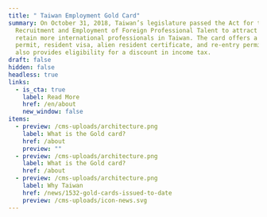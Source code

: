 ```yaml
---
title: " Taiwan Employment Gold Card"
summary: On October 31, 2018, Taiwan’s legislature passed the Act for the
  Recruitment and Employment of Foreign Professional Talent to attract and
  retain more international professionals in Taiwan. The card offers a work
  permit, resident visa, alien resident certificate, and re-entry permit. It
  also provides eligibility for a discount in income tax.
draft: false
hidden: false
headless: true
links:
  - is_cta: true
    label: Read More
    href: /en/about
    new_window: false
items:
  - preview: /cms-uploads/architecture.png
    label: What is the Gold card?
    href: /about
    preview: ""
  - preview: /cms-uploads/architecture.png
    label: What is the Gold card?
    href: /about
  - preview: /cms-uploads/architecture.png
    label: Why Taiwan
    href: /news/1532-gold-cards-issued-to-date
    preview: /cms-uploads/icon-news.svg
---
```

<!-- This text will never be seen -->
